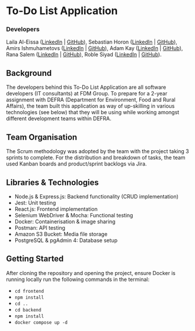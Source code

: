 # To-Do List Application
### Developers
Laila Al-Eissa ([LinkedIn](https://www.linkedin.com/in/lailaaleissa/) | [GitHub](https://github.com/lailien3)), Sebastian Horon ([LinkedIn](https://www.linkedin.com/in/sebastian-horon/) | [GitHub](https://github.com/sebhoron)), Amirs Ishmuhametovs ([LinkedIn](https://www.linkedin.com/in/amirs-ismuhametovs/) | [GitHub](https://github.com/JungaBunga)), Adam Kay ([LinkedIn](https://www.linkedin.com/in/adam-s-kay/) | [GitHub](https://github.com/thousand-leaves)), Rana Salem ([LinkedIn](https://www.linkedin.com/in/ranatasalem/) | [GitHub](https://github.com/rtasalem)), Roble Siyad ([LinkedIn](https://www.linkedin.com/in/roble-siyad-77a479223/) | [GitHub](https://github.com/rvsiyad)).
## Background
The developers behind this To-Do List Application are all software developers (IT consultants) at FDM Group. To prepare for a 2-year assignment with DEFRA (Department for Environment, Food and Rural Affairs), the team built this application as way of up-skilling in various technologies (see below) that they will be using while working amongst different development teams within DEFRA.
## Team Organisation
The Scrum methodology was adopted by the team with the project taking 3 sprints to complete. For the distribution and breakdown of tasks, the team used Kanban boards and product/sprint backlogs via Jira.
## Libraries & Technologies
- Node.js & Express.js: Backend functionality (CRUD implementation)
- Jest: Unit testing
- React.js: Frontend implementation
- Selenium WebDriver & Mocha: Functional testing
- Docker: Containerisation & image sharing
- Postman: API testing
- Amazon S3 Bucket: Media file storage
- PostgreSQL & pgAdmin 4: Database setup
## Getting Started
After cloning the repository and opening the project, ensure Docker is running locally run the following commands in the terminal:
- `cd frontend`
- `npm install`
- `cd ..`
- `cd backend`
- `npm install`
- `docker compose up -d`
